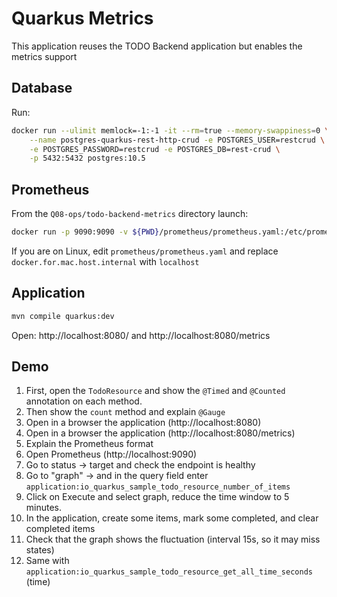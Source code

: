 # Quarkus Metrics

This application reuses the TODO Backend application but enables the metrics support

## Database

Run:

```bash
docker run --ulimit memlock=-1:-1 -it --rm=true --memory-swappiness=0 \
    --name postgres-quarkus-rest-http-crud -e POSTGRES_USER=restcrud \
    -e POSTGRES_PASSWORD=restcrud -e POSTGRES_DB=rest-crud \
    -p 5432:5432 postgres:10.5
```

## Prometheus

From the `Q08-ops/todo-backend-metrics` directory launch:

```bash
docker run -p 9090:9090 -v ${PWD}/prometheus/prometheus.yaml:/etc/prometheus/prometheus.yml prom/prometheus
```

If you are on Linux, edit `prometheus/prometheus.yaml` and replace `docker.for.mac.host.internal` with `localhost`

## Application

```bash
mvn compile quarkus:dev
```

Open: http://localhost:8080/ and http://localhost:8080/metrics

## Demo

1. First, open the `TodoResource` and show the `@Timed` and `@Counted` annotation on each method. 
1. Then show the `count` method and explain `@Gauge`
1. Open in a browser the application (http://localhost:8080)
1. Open in a browser the application (http://localhost:8080/metrics)
1. Explain the Prometheus format
1. Open Prometheus (http://localhost:9090)
1. Go to status -> target and check the endpoint is healthy
1. Go to "graph" -> and in the query field enter `application:io_quarkus_sample_todo_resource_number_of_items`
1. Click on Execute and select graph, reduce the time window to 5 minutes. 
1. In the application, create some items, mark some completed, and clear completed items
1. Check that the graph shows the fluctuation (interval 15s, so it may miss states)
1. Same with `application:io_quarkus_sample_todo_resource_get_all_time_seconds` (time)

